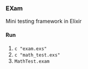 ### EXam

Mini testing framework in Elixir

#### Run

1. `c "exam.exs"`
2. `c "math_test.exs"`
3. `MathTest.exam`
